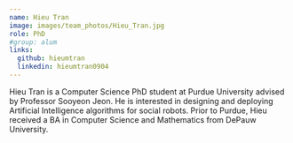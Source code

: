 ```yaml
---
name: Hieu Tran
image: images/team_photos/Hieu_Tran.jpg
role: PhD
#group: alum
links:
  github: hieumtran
  linkedin: hieumtran0904
---
```


Hieu Tran is a Computer Science PhD student at Purdue University advised by Professor Sooyeon Jeon. He is interested in designing and deploying Artificial Intelligence algorithms for social robots. Prior to Purdue, Hieu received a BA in Computer Science and Mathematics from DePauw University.